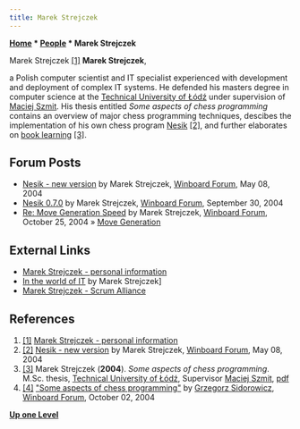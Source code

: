 ```yaml
---
title: Marek Strejczek
---
```

**[Home](Home "Home") \* [People](People "People") \* Marek Strejczek**



 [](https://www.goldenline.pl/marek-strejczek/) Marek Strejczek <a id="cite-note-1" href="#cite-ref-1">[1]</a> 
**Marek Strejczek**,  

a Polish computer scientist and IT specialist experienced with development and deployment of complex IT systems. 
He defended his masters degree in computer science at the [Technical University of Łódź](Technical_University_of_%C5%81%C3%B3d%C5%BA "Technical University of Łódź") under supervision of [Maciej Szmit](Maciej_Szmit "Maciej Szmit"). His thesis entitled *Some aspects of chess programming* contains an overview of major chess programming techniques, descibes the implementation of his own chess program [Nesik](Nesik "Nesik") <a id="cite-note-2" href="#cite-ref-2">[2]</a>,
and further elaborates on [book learning](Book_Learning "Book Learning") <a id="cite-note-3" href="#cite-ref-3">[3]</a>.



## Forum Posts


* [Nesik - new version](http://www.open-aurec.com/wbforum/viewtopic.php?f=18&t=47527&p=179724) by Marek Strejczek, [Winboard Forum](Computer_Chess_Forums "Computer Chess Forums"), May 08, 2004
* [Nesik 0.7.0](http://www.open-aurec.com/wbforum/viewtopic.php?f=18&t=49126) by Marek Strejczek, [Winboard Forum](Computer_Chess_Forums "Computer Chess Forums"), September 30, 2004
* [Re: Move Generation Speed](http://www.open-aurec.com/wbforum/viewtopic.php?f=4&t=331&p=1399#p1399) by Marek Strejczek, [Winboard Forum](Computer_Chess_Forums "Computer Chess Forums"), October 25, 2004 » [Move Generation](Move_Generation "Move Generation")


## External Links


* [Marek Strejczek - personal information](https://www.goldenline.pl/marek-strejczek/)
* [In the world of IT](http://mstrejczek.blogspot.com/) by Marek Strejczek]
* [Marek Strejczek - Scrum Alliance](https://www.scrumalliance.org/community/profile/mstrejczek)


## References


1. <a id="cite-ref-1" href="#cite-note-1">[1]</a> [Marek Strejczek - personal information](https://www.goldenline.pl/marek-strejczek/)
2. <a id="cite-ref-2" href="#cite-note-2">[2]</a> [Nesik - new version](http://www.open-aurec.com/wbforum/viewtopic.php?f=18&t=47527&p=179724) by Marek Strejczek, [Winboard Forum](Computer_Chess_Forums "Computer Chess Forums"), May 08, 2004
3. <a id="cite-ref-3" href="#cite-note-3">[3]</a> Marek Strejczek (**2004**). *Some aspects of chess programming*. M.Sc. thesis, [Technical University of Łódź](Technical_University_of_%C5%81%C3%B3d%C5%BA "Technical University of Łódź"), Supervisor [Maciej Szmit](Maciej_Szmit "Maciej Szmit"), [pdf](http://read.pudn.com/downloads91/ebook/350723/Some%20Aspects%20of%20Chess%20Programming.PDF)
4. <a id="cite-ref-4" href="#cite-note-4">[4]</a> ["Some aspects of chess programming"](http://www.open-aurec.com/wbforum/viewtopic.php?f=4&t=121) by [Grzegorz Sidorowicz](Grzegorz_Sidorowicz "Grzegorz Sidorowicz"), [Winboard Forum](Computer_Chess_Forums "Computer Chess Forums"), October 02, 2004

**[Up one Level](People "People")**







 
